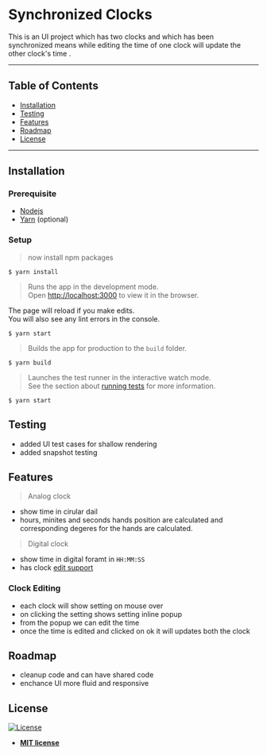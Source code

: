# Synchronized Clocks

This is an UI project which has two clocks and which has been synchronized means while editing the time of one clock will update the other clock's time .

---

## Table of Contents

- [Installation](#installation)
- [Testing](#testing)
- [Features](#features)
- [Roadmap](#roadmap)
- [License](#license)


---

## Installation

### Prerequisite

- [Nodejs](https://nodejs.org/en/download/)
- [Yarn](yarnpkg.com/lang/en/docs/install/) (optional)

### Setup

> now install npm packages

```shell
$ yarn install
```
> Runs the app in the development mode.<br />
Open [http://localhost:3000](http://localhost:3000) to view it in the browser.

The page will reload if you make edits.<br />
You will also see any lint errors in the console.

```shell
$ yarn start
```
> Builds the app for production to the `build` folder.

```shell
$ yarn build
```

> Launches the test runner in the interactive watch mode.<br />
See the section about [running tests](https://facebook.github.io/create-react-app/docs/running-tests) for more information.

```shell
$ yarn start
```

## Testing

- added UI test cases for shallow rendering
- added snapshot testing

## Features

> Analog clock
- show time in cirular dail
- hours, minites and seconds hands position are calculated and corresponding degeres for the hands are calculated.

> Digital clock
- show time in digital foramt in `HH:MM:SS`
- has clock [edit support](#clock-editing)

### Clock Editing
- each clock will show setting on mouse over
- on clicking the setting shows setting inline popup
- from the popup we can edit the time
- once the time is edited and clicked on ok it will updates both the clock 

## Roadmap
- cleanup code and can have shared code
- enchance UI more fluid and responsive

## License
[![License](http://img.shields.io/:license-mit-blue.svg?style=flat-square)](http://badges.mit-license.org)

- **[MIT license](http://opensource.org/licenses/mit-license.php)**
